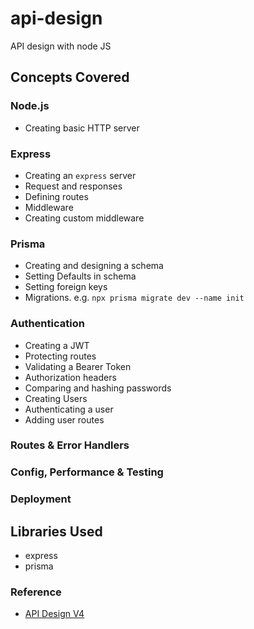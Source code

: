 # api-design

API design with node JS

## Concepts Covered

### Node.js

- Creating basic HTTP server

### Express

- Creating an `express` server
- Request and responses
- Defining routes
- Middleware
- Creating custom middleware

### Prisma

- Creating and designing a schema
- Setting Defaults in schema
- Setting foreign keys
- Migrations. e.g. `npx prisma migrate dev --name init`

### Authentication

- Creating a JWT
- Protecting routes
- Validating a Bearer Token
- Authorization headers
- Comparing and hashing passwords
- Creating Users
- Authenticating a user
- Adding user routes

### Routes & Error Handlers

### Config, Performance & Testing

### Deployment

## Libraries Used

- express
- prisma

### Reference

- [API Design V4](https://hendrixer.github.io/API-design-v4/)
